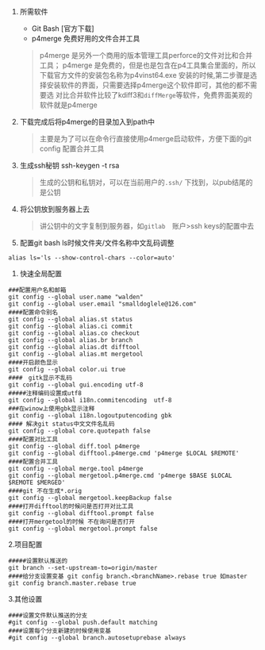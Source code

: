 1. 所需软件

   * Git Bash [官方下载]
   * p4merge 免费好用的文件合并工具
    > p4merge 是另外一个商用的版本管理工具perforce的文件对比和合并工具；
    > p4merge 是免费的，但是也是包含在p4工具集合里面的，所以下载官方文件的安装包名称为p4vinst64.exe
    > 安装的时候,第二步骤是选择安装软件的界面，只需要选择p4merge这个软件即可，其他的都不需要选
    > 对比合并软件比较了kdiff3和`diffMerge`等软件，免费界面美观的软件就是p4merge
2. 下载完成后将p4merge的目录加入到path中
　　
    > 主要是为了可以在命令行直接使用p4merge启动软件，方便下面的git config  配置合并工具

3. 生成ssh秘钥 ssh-keygen -t rsa
    > 生成的公钥和私钥对，可以在当前用户的`.ssh/` 下找到，以pub结尾的是公钥
4. 将公钥放到服务器上去
    > 讲公钥中的文字复制到服务器，如`gitlab`　账户>ssh keys的配置中去
5. 配置git bash ls时候文件夹/文件名称中文乱码调整

```
alias ls='ls --show-control-chars --color=auto'
```

1. 快速全局配置

```
###配置用户名和邮箱
git config --global user.name "walden"
git config --global user.email "smalldoglele@126.com"
####配置命令别名
git config --global alias.st status
git config --global alias.ci commit
git config --global alias.co checkout
git config --global alias.br branch
git config --global alias.dt difftool
git config --global alias.mt mergetool
####开启颜色显示
git config --global color.ui true
####　gitk显示不乱码
git config --global gui.encoding utf-8
#####注释编码设置成utf8 
git config --global i18n.commitencoding  utf-8
###在winow上使用gbk显示注释
git config --global i18n.logoutputencoding gbk
#### 解决git status中文文件名乱码
git config --global core.quotepath false
####配置对比工具
git config --global diff.tool p4merge
git config --global difftool.p4merge.cmd 'p4merge $LOCAL $REMOTE'
####配置合并工具
git config --global merge.tool p4merge
git config --global mergetool.p4merge.cmd 'p4merge $BASE $LOCAL $REMOTE $MERGED'
####git 不在生成*.orig
git config --global mergetool.keepBackup false
####打开difftool的时候问是否打开对比工具
git config --global difftool.prompt false
####打开mergetool的时候 不在询问是否打开
git config --global mergetool.prompt false
```
2.项目配置
```
#####设置默认推送的
git branch --set-upstream-to=origin/master
####给分支设置变基 git config branch.<branchName>.rebase true 如master
git config branch.master.rebase true
```
3.其他设置
```
####设置文件默认推送的分支
#git config --global push.default matching
####设置每个分支新建的时候使用变基
#git config --global branch.autosetuprebase always
```


